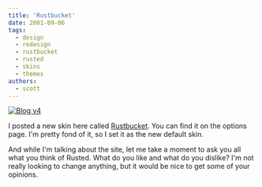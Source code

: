 ```yaml
---
title: 'Rustbucket'
date: 2001-09-06
tags:
  - design
  - redesign
  - rustbucket
  - rusted
  - skins
  - themes
authors:
  - scott
---
```


[![Blog v4](/images/3118927226_bd36766091.jpg)](/site-archives/blog/v4/)

I posted a new skin here called [Rustbucket](/site-archives/blog/v4/). You can find it on the options page. I'm pretty fond of it, so I set it as the new default skin.

And while I'm talking about the site, let me take a moment to ask you all what you think of Rusted. What do you like and what do you dislike? I'm not really looking to change anything, but it would be nice to get some of your opinions.
